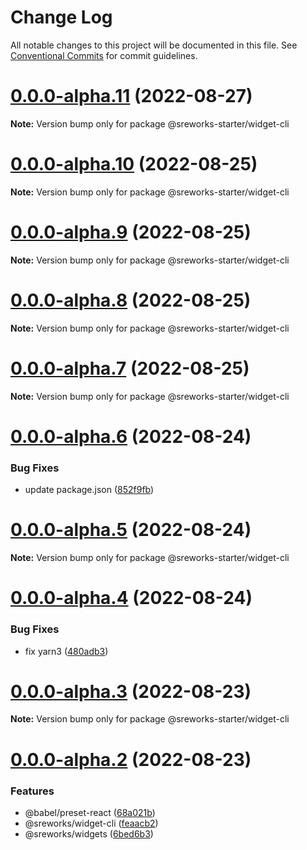 # Change Log

All notable changes to this project will be documented in this file.
See [Conventional Commits](https://conventionalcommits.org) for commit guidelines.

# [0.0.0-alpha.11](https://github.com/see/sreworks-frontend-starter/compare/v0.0.0-alpha.10...v0.0.0-alpha.11) (2022-08-27)

**Note:** Version bump only for package @sreworks-starter/widget-cli





# [0.0.0-alpha.10](https://github.com/see/sreworks-frontend-starter/compare/v0.0.0-alpha.9...v0.0.0-alpha.10) (2022-08-25)

**Note:** Version bump only for package @sreworks-starter/widget-cli





# [0.0.0-alpha.9](https://github.com/see/sreworks-frontend-starter/compare/v0.0.0-alpha.8...v0.0.0-alpha.9) (2022-08-25)

**Note:** Version bump only for package @sreworks-starter/widget-cli





# [0.0.0-alpha.8](https://github.com/see/sreworks-frontend-starter/compare/v0.0.0-alpha.7...v0.0.0-alpha.8) (2022-08-25)

**Note:** Version bump only for package @sreworks-starter/widget-cli





# [0.0.0-alpha.7](https://github.com/see/sreworks-frontend-starter/compare/v0.0.0-alpha.6...v0.0.0-alpha.7) (2022-08-25)

**Note:** Version bump only for package @sreworks-starter/widget-cli





# [0.0.0-alpha.6](https://github.com/see/sreworks-frontend-starter/compare/v0.0.0-alpha.5...v0.0.0-alpha.6) (2022-08-24)


### Bug Fixes

* update package.json ([852f9fb](https://github.com/see/sreworks-frontend-starter/commit/852f9fb102c9549abddbef149781ef086d6e5f5d))





# [0.0.0-alpha.5](https://github.com/see/sreworks-frontend-starter/compare/v0.0.0-alpha.4...v0.0.0-alpha.5) (2022-08-24)

**Note:** Version bump only for package @sreworks-starter/widget-cli





# [0.0.0-alpha.4](https://github.com/see/sreworks-frontend-starter/compare/v0.0.0-alpha.3...v0.0.0-alpha.4) (2022-08-24)


### Bug Fixes

* fix yarn3 ([480adb3](https://github.com/see/sreworks-frontend-starter/commit/480adb3679d9ada0c0078194cc1671ec478c1575))





# [0.0.0-alpha.3](https://github.com/see/sreworks-frontend-starter/compare/v0.0.0-alpha.2...v0.0.0-alpha.3) (2022-08-23)

**Note:** Version bump only for package @sreworks-starter/widget-cli





# [0.0.0-alpha.2](https://github.com/see/sreworks-frontend-starter/compare/v0.0.0-alpha.1...v0.0.0-alpha.2) (2022-08-23)


### Features

* @babel/preset-react ([68a021b](https://github.com/see/sreworks-frontend-starter/commit/68a021b0526bd9177b0c45d3169563f431886a61))
* @sreworks/widget-cli ([feaacb2](https://github.com/see/sreworks-frontend-starter/commit/feaacb25d75d2b64865031f1fcbbe08890d8895e))
* @sreworks/widgets ([6bed6b3](https://github.com/see/sreworks-frontend-starter/commit/6bed6b3f92d23abb85c5e66ceabd9647953b524b))
